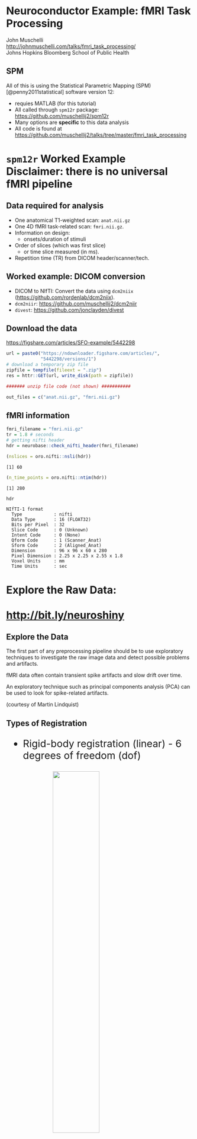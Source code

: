 # Neuroconductor Example: fMRI Task Processing
John Muschelli<br/>http://johnmuschelli.com/talks/fmri_task_processing/<br/> Johns Hopkins Bloomberg School of Public Health  
<style type="text/css">
article {
  font-size: 30pt;
}
</style>





## SPM

All of this is using the Statistical Parametric Mapping (SPM) [@penny2011statistical] software version 12:
- requies MATLAB (for this tutorial)
- All called through `spm12r` package: https://github.com/muschellij2/spm12r
- Many options are **specific** to this data analysis
- All code is found at https://github.com/muschellij2/talks/tree/master/fmri_task_processing


# `spm12r` Worked Example<br>Disclaimer: there is no universal fMRI pipeline

## Data required for analysis

- One anatomical T1-weighted scan: `anat.nii.gz`
- One 4D fMRI task-related scan: `fmri.nii.gz`.  
- Information on design:
    - onsets/duration of stimuli
- Order of slices (which was first slice) 
    - or time slice measured (in ms).
- Repetition time (TR) from DICOM header/scanner/tech.

## Worked example: DICOM conversion

- DICOM to NIfTI: Convert the data using `dcm2niix` (https://github.com/rordenlab/dcm2niix).
- `dcm2niir`: https://github.com/muschellij2/dcm2niir
- `divest`: https://github.com/jonclayden/divest



## Download the data 

https://figshare.com/articles/SFO-example/5442298


```r
url = paste0("https://ndownloader.figshare.com/articles/",
             "5442298/versions/1")
# download a temporary zip file
zipfile = tempfile(fileext = ".zip")
res = httr::GET(url, write_disk(path = zipfile))

####### unzip file code (not shown) ###########

out_files = c("anat.nii.gz", "fmri.nii.gz")
```




## fMRI information


```r
fmri_filename = "fmri.nii.gz"
tr = 1.8 # seconds
# getting nifti header
hdr = neurobase::check_nifti_header(fmri_filename)

(nslices = oro.nifti::nsli(hdr))
```

```
[1] 60
```

```r
(n_time_points = oro.nifti::ntim(hdr))
```

```
[1] 280
```

```r
hdr
```

```
NIfTI-1 format
  Type            : nifti
  Data Type       : 16 (FLOAT32)
  Bits per Pixel  : 32
  Slice Code      : 0 (Unknown)
  Intent Code     : 0 (None)
  Qform Code      : 1 (Scanner_Anat)
  Sform Code      : 2 (Aligned_Anat)
  Dimension       : 96 x 96 x 60 x 280
  Pixel Dimension : 2.25 x 2.25 x 2.55 x 1.8
  Voxel Units     : mm
  Time Units      : sec
```


# Explore the Raw Data: <br><br>http://bit.ly/neuroshiny

## Explore the Data

The first part of any preprocessing pipeline should be to use exploratory techniques to investigate the raw image data and detect possible problems and artifacts.

fMRI data often contain transient spike artifacts and slow drift over time.

An exploratory technique such as principal components analysis (PCA) can be used to look for spike-related artifacts.

(courtesy of Martin Lindquist)


## Types of Registration
<div style="font-size: 20pt;">

- Rigid-body registration (linear) - 6 degrees of freedom (dof)

<img src="rollpitchyaw.png" style="width: 50%; display: block; margin: auto;">
<div style="font-size: 8pt">
Image taken from [http://cnl.web.arizona.edu/imageprops.htm](http://cnl.web.arizona.edu/imageprops.htm)
</div>

- Pitch - Think of nodding ("yes")
- Yaw - Think of shaking head ("no") 
- Roll - Think of shoulder shrugging ("I don't know")
- x – left/right, y – forward/backward, z – jump up/down 

</div>

## Rigid Registration: The Math

<div style="font-size: 20pt;">

For a voxel $v$, the rigid transformation can be written as:

$$T_{\rm rigid}(v) = Rv + t$$
where $R =$
\small
$$\left[\begin{array}{ccc} \cos\beta\cos\gamma& \cos\alpha\sin\gamma + \sin\alpha\sin\beta\cos\gamma & \sin\alpha\sin\gamma - \cos\alpha\sin\beta\cos\gamma \\
-\cos\beta\sin\gamma & \cos\alpha\cos\gamma - \sin\alpha\sin\beta\sin\gamma & \sin\alpha\cos\gamma + \cos\alpha\sin\beta\sin\gamma \\
\sin\beta & -\sin\alpha\cos\beta & \cos\alpha\cos\beta \end{array}\right]$$
\normalsize

- 6 degrees of freedom
- $3$ associated with the translation vector: $t=(t_x, t_y, t_z)$
- $3$ associated with the rotation parameters: $\theta=(\alpha, \beta,\gamma)$. 

</div>


## Image Realignment: within-fMRI registration

<center>
<img src="average.png" style="width:40%; margin: auto;" alt="flow"> 
</center>

## Image Realignment 



```r
realigned = spm12_realign(filename = fmri_filename,
  time_points = seq(n_time_points),
  quality = 0.98, separation = 3,
  register_to = "mean",
  est_interp = "bspline4", reslice_interp = "bspline4")
# reading in the mean image
mean_img = realigned[["mean"]]
mean_nifti = readnii(mean_img)
rpfile = realigned[['rp']]
rp = read.table(file = rpfile, header = FALSE)
realigned$outfiles
realigned$mat
```


```
[1] "rfmri.nii"
```

```
[1] "fmri.mat"
```


## Image Realignment 

<center>
<img src="realign.png" style="width:40%; margin: auto;" alt="flow"> 
</center>

### Plotting the realignment parameters

These can be used as regressors in motion correction for further analyses.


```r
colnames(rp) = c("x", "y", "z", "roll", "pitch", "yaw")
head(rp, 2)
```

![](index_files/figure-html/rp_plot-1.png)<!-- -->

## Slice timing correction - temporal alignment

<center>
<img src="slice_timing.png" style="width:60%; margin: auto;" alt="flow"> 
</center>

<div style="font-size: 20pt;">
From http://www.brainvoyager.com/bvqx/doc/UsersGuide/Preprocessing/SliceScanTimeCorrection.html
</div>



## Slice timing correction - temporal alignment

- Repetition time (from `hdr`)
- Number of time points and slices (from `hdr`)
- Need the reference slice (`ref_slice`), 
- slice order: descending, dual-coil (different for ascending or interleaved)
- Time between the first and the last slice within one scan (`ta`).  `ta = 0` if you give slice order in seconds/milliseconds.

## Slice timing correction - temporal alignment


```r
slice_order = c(
  1740, 1680, 1620, 1560, 1500, 1440, 1380, 
  1320, 1260, 1200, 1140, 1080, 1020, 960, 
  900, 840, 780, 720, 660, 600, 540, 480, 
  420, 360, 300, 240, 180, 120, 60, 0, 
  1740, 1680, 1620, 1560, 1500, 1440, 1380, 
  1320, 1260, 1200, 1140, 1080, 1020, 960, 
  900, 840, 780, 720, 660, 600, 540, 480, 420, 
  360, 300, 240, 180, 120, 60, 0)
ref_slice = 900
ta = 0 # since slice_order in ms
```


## <img src="slice_timing_slow.gif" style="width: 50%; display: block; margin: auto;">


## Slice timing correction - temporal alignment


```r
########################
# first slice is the bottom
########################
times = slice_order/1000
# need 60 - because how image works and it's ascending. 60 is bottom
df = data.frame(time = times, slice = 60 - seq(times))
df = dplyr::arrange(df, time)
plot(x = df$time, y = df$slice, pch = 19, type = "n", xlim = c(0, 1.8))
segments(x0 = df$time, y0 = df$slice, x1 = df$time + 0.25)
```

![](index_files/figure-html/unnamed-chunk-4-1.png)<!-- -->

```r
x = nifti(mean_nifti)
x = cal_img(x)
x@.Data <- aperm(x, c(2, 3, 1))
col = gray(0:64/64)
zlim <- c(x@cal_min, x@cal_max)
breaks <- c(zlim[1], 
            seq(min(zlim, na.rm = TRUE), 
                max(zlim, 
                    na.rm = TRUE), 
                length = length(col) - 1), zlim[2])
dims = dim(x)
X <- nrow(x)
Y <- ncol(x)
z = 48
splits = split(df, df$time)
ref_df = splits[[as.character(ref_slice/1000)]]
oldpar <- par(no.readonly = TRUE)

fname = "slice_timing.gif"
if (!file.exists(fname)) {
  animation::saveGIF({
    par(mfrow = c(1,1), mar = rep(0, 4), 
        bg = "black")  
    for (i in seq_along(splits)) {
      idf = splits[[i]]
      time_slice = unique(idf$time)
      graphics::image(1:X, 1:Y, x[, , z], col = col, 
                      breaks = breaks, bg = "black")
      abline(h = idf$slice, col = "red", lwd = 5)
      abline(h = ref_df$slice, col = "blue", lwd = 5)
      text(x = 14, y = 50, 
           labels = paste0("Time = ", time_slice, "s"), 
           cex = 1.2, col = "white")
    }
  }, movie.name = "fname", interval = 1.8/length(splits))
}

fname = "slice_timing_slow.gif"
if (!file.exists(fname)) {
  animation::saveGIF({
    par(mfrow = c(1,1), mar = rep(0, 4), 
        bg = "black")  
    for (i in seq_along(splits)) {
      idf = splits[[i]]
      time_slice = unique(idf$time)
      graphics::image(1:X, 1:Y, x[, , z], col = col, 
                      breaks = breaks, bg = "black")
      abline(h = idf$slice, col = "red", lwd = 5)
      abline(h = ref_df$slice, col = "blue", lwd = 5)
      text(x = 14, y = 50, 
           labels = paste0("Time = ", time_slice, "s"), 
           cex = 1.2, col = "white")
    }
  }, movie.name = fname, 
  interval = 1.8/length(splits) * 2)
}
par(oldpar)
```



## Slice timing correction - temporal alignment


```r
aimg = spm12_slice_timing(filename = realigned$outfiles,
  nslices = nslices,  tr = tr, slice_order = slice_order,
  time_points = seq(n_time_points),
  ta = ta, # since slice order given in ms 
  ref_slice = ref_slice, prefix = "a")
print(aimg$outfile)
```




## T1 Coregistration to Mean fMRI

We then perform the coregistration using `spm12_coregister_estimate`, where the fixed image is the mean image and the moving image is the anatomical.


```r
t1_fname = "anat.nii.gz"
coreg = spm12_coregister_estimate(
  fixed = mean_img,
  moving = t1_fname, 
  cost_fun = "nmi")
coreg$outfile
```


```
[1] "anat.nii"
```

## T1 Coregistration to Mean fMRI

Nothing happened!

- `spm12_coregister_estimate` - estimates coregistration (transforms the header)
- `spm12_coregister_reslice` - reslices the image to the same voxel dimensions (should probably be coregistered already using `estimate`)
- `spm12_coregister` - estimates and reslices all in one.

- Estimate the transformation, but do segmentation on native T1 space (better resolution)


## Anatomical MRI Segmentation 

Here we segment the image into 6 different regions, where the regions are gray matter, white matter, cerebrospinal fluid (CSF), bone, soft tissue, and the background.  


```r
seg = spm12_segment(
  filename = coreg$outfile,
  set_origin = FALSE, 
  bias_corrected = TRUE, native = TRUE,
  unmodulated = TRUE, modulated = TRUE, affine = "mni",
  sampling_distance = 1.5)
```


## Anatomical MRI Segmentation 

- `native` - native space segmentations
- `modulated` - adjusted segmentations to constrain tissue-class volumes
- `unmodulated` - unadjusted 
- `bias_corrected` - save bias-field corrected image
- `set_origin` - should AC/PC alignment be done (no because we just coregistered)

## Anatomical MRI Segmentation 

<img src="index_files/figure-html/hard_seg-1.png" style="display: block; margin: auto;" />

<img src="index_files/figure-html/hard_seg2-1.png" style="display: block; margin: auto;" />


## Spatial normalization to MNI

- My brain is not the same size/shape as your brain
- But I want to look at information across subjects spatially
- Spatial normalization allows us to transform the data, stretching and scaling the data (nonlinearly) to a standard brain.
- MNI (Montreal Neurological Institute) is the most commonly used (ICBM MNI152 of some sort, http://www.bic.mni.mcgill.ca/ServicesAtlases/ICBM152NLin2009).  

## Spatial normalization to MNI

Affine + Non-linear transform (invertible)

<center>
<img src="nonlin.png" style="width:40%; margin: auto;" alt="flow"> 
</center>

## Spatial normalization to MNI: already done

The segmentation was done by warping the T1 to the MNI template and that transform/deformation in the segmentation output:


```r
seg$deformation
```


```
[1] "y_anat.nii"
```

## Applying spatial normalization: fMRI

We apply the deformation to the fMRI data using `spm12_normalize_write`.  


```r
bounding_box = matrix(
    c(-78, -112, -70, 
      78, 76, 85), nrow = 2, 
    byrow = TRUE)
norm = spm12_normalize_write(
  deformation = seg$deformation,
  other.files = aimg$outfile, #corrected fMRI
  bounding_box = bounding_box,
  interp = "bspline5")
```

## Applying spatial normalization: T1



```r
anat_norm = spm12_normalize_write(
  deformation = seg$deformation,
  other.files = seg$bias_corrected,
  bounding_box = bounding_box,
  interp = "bspline5",
  voxel_size = c(1, 1, 1),
  retimg = FALSE
)
```

## Applying spatial normalization: T1, but 2x2x2


```r
anat_norm2x2x2 = spm12_normalize_write(
  deformation = seg$deformation,
  other.files = seg$bias_corrected,
  bounding_box = bounding_box,
  interp = "bspline5",
  voxel_size = c(2, 2, 2), # note the resolution!!!
  retimg = FALSE
)  
```



## Spatial smoothing using a Gaussian

- Spatial smoothing should signal to noise depending on the size of activation
- Specified using the full-width half max (FWHM) for the Gaussian smoother.  

Relationship between the FWHM and the Gaussian $\sigma$:

$$
FWHM = \sigma \sqrt{8 \log(2)}
$$
where $\log$ is the natural log.  

<div style="font-size: 20pt;">
From https://en.wikipedia.org/wiki/Gaussian_function#/media/File:Gaussian_2d.svg
</div>


## Spatial smoothing using a Gaussian

- Spatial smoothing should signal to noise depending on the size of activation
- Specified using the full-width half max (FWHM) for the Gaussian smoother.  
– Typically, the amount of smoothing is chosen a priori and independently of the data. (ML)
– Usually global smoothing (same amount at each voxel), but can be adaptive (`adimpro` pacakge)

Relationship between the FWHM and the Gaussian $\sigma$:

$$
FWHM = \sigma \sqrt{8 \log(2)}
$$
where $\log$ is the natural log.  




## Spatial smoothing using a Gaussian


```r
smooth_norm = spm12_smooth(
  norm$outfiles[[1]], 
  fwhm = 5, 
  prefix = "s5",
  retimg = FALSE)
```

In many applications, this is the data you will use for post-processing and analysis.  Motion correction has usually been applied above, but some motion correct this data as well. 

## First Level Modeling<br>Single-Subject Model

## Estimate Model 


## Contrast Manager - Creating Contrasts






## There is no universal fMRI pipeline

- Each step has inherent drawback and limitation (spatial resolution, artifact smoothing, etc.)
- A few different pipelines should be tested.
    - Not necessarily all combinations, but change the "knobs" a bit
- Similar to sensitivity analysis

## References
